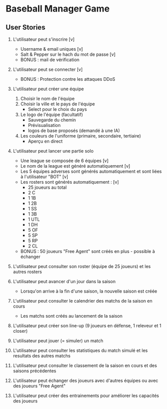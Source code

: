 # Baseball Manager Game
## User Stories

1. L'utilisateur peut s'inscrire [v]
    - Username & email uniques [v]
    - Salt & Pepper sur le hach du mot de passe [v]
    - BONUS : mail de vérification

2. L'utilisateur peut se connecter [v]
    - BONUS : Protection contre les attaques DDoS

3. L'utilisateur peut créer une équipe  
    1. Choisir le nom de l'équipe
    2. Choisir la ville et le pays de l'équipe
        - Select pour le choix du pays
    3. Le logo de l'équipe (facultatif)
        - Sauvegarde du chemin
        - Prévisualisation
        - logos de base proposés (demandé à une IA)
    4. Les couleurs de l'uniforme (primaire, secondaire, tertiaire)
        - Aperçu en direct

4. L'utilisateur peut lancer une partie solo
    - Une league se composée de 6 équipes [v]
    - Le nom de la league est généré automatiquement [v]
    - Les 5 équipes adverses sont générés automatiquement et sont liées à l'utilisateur "BOT" [v]
    - Les rosters sont générés automatiquement : [v]
        - 25 joueurs au total
        - 2 C
        - 1 1B
        - 1 2B
        - 1 SS
        - 1 3B
        - 1 UTL
        - 1 DH
        - 5 OF
        - 5 SP
        - 5 RP
        - 2 CL
    - BONUS : 50 joueurs "Free Agent" sont créés en plus - possible à échanger

5. L'utilisateur peut consulter son roster (équipe de 25 joueurs) et les autres rosters

6. L'utilisateur peut avancer d'un jour dans la saison
    - Lorsqu'on arrive à la fin d'une saison, la nouvelle saison est créée

7. L'utilisateur peut consulter le calendrier des matchs de la saison en cours
    - Les matchs sont créés au lancement de la saison

8. L'utilisateur peut créer son line-up (9 joueurs en défense, 1 releveur et 1 closer)

9. L'utilisateur peut jouer (= simuler) un match

10. L'utilisateur peut consulter les statistiques du match simulé et les resultats des autres matchs

11. L'utilisateur peut consulter le classement de la saison en cours et des saisons précédentes

12. L'utilisateur peut échanger des joueurs avec d'autres équipes ou avec des joueurs "Free Agent"

13. L'utilisateur peut créer des entrainements pour améliorer les capacités des joueurs

